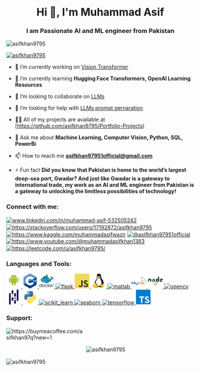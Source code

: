 <h1 align="center">Hi 👋, I'm Muhammad Asif</h1>
<h3 align="center">I am Passionate AI and ML engineer from Pakistan</h3>

<p align="left"> <img src="https://komarev.com/ghpvc/?username=asifkhan9795&label=Profile%20views&color=0e75b6&style=flat" alt="asifkhan9795" /> </p>

<p align="left"> <a href="https://github.com/ryo-ma/github-profile-trophy"><img src="https://github-profile-trophy.vercel.app/?username=asifkhan9795" alt="asifkhan9795" /></a> </p>

- 🔭 I’m currently working on [Vision Transformer](https://github.com/asifkhan9795)

- 🌱 I’m currently learning **Hugging Face Transformers, OpenAI Learning Resources**

- 👯 I’m looking to collaborate on [LLMs](https://github.com/asifkhan9795/LLMs)

- 🤝 I’m looking for help with [LLMs prompt gernaration](https://github.com/asifkhan9795/LLMs)

- 👨‍💻 All of my projects are available at [https://github.com/asifkhan9795/Portfolio-Projects)

- 💬 Ask me about **Machine Learning, Computer Vision, Python, SQL, PowerBi**

- 📫 How to reach me **asifkhan97951official@gmail.com**

- ⚡ Fun fact **Did you know that Pakistan is home to the world’s largest deep-sea port, Gwadar? And just like Gwadar is a gateway to international trade, my work as an AI and ML engineer from Pakistan is a gateway to unlocking the limitless possibilities of technology!**

<h3 align="left">Connect with me:</h3>
<p align="left">
<a href="https://linkedin.com/in/www.linkedin.com/in/muhammad-asif-532505242" target="blank"><img align="center" src="https://raw.githubusercontent.com/rahuldkjain/github-profile-readme-generator/master/src/images/icons/Social/linked-in-alt.svg" alt="www.linkedin.com/in/muhammad-asif-532505242" height="30" width="40" /></a>
<a href="https://stackoverflow.com/users/https://stackoverflow.com/users/17192872/asifkhan9795" target="blank"><img align="center" src="https://raw.githubusercontent.com/rahuldkjain/github-profile-readme-generator/master/src/images/icons/Social/stack-overflow.svg" alt="https://stackoverflow.com/users/17192872/asifkhan9795" height="30" width="40" /></a>
<a href="https://kaggle.com/https://www.kaggle.com/muhammadasifwazir" target="blank"><img align="center" src="https://raw.githubusercontent.com/rahuldkjain/github-profile-readme-generator/master/src/images/icons/Social/kaggle.svg" alt="https://www.kaggle.com/muhammadasifwazir" height="30" width="40" /></a>
<a href="https://medium.com/@asifkhan97951official" target="blank"><img align="center" src="https://raw.githubusercontent.com/rahuldkjain/github-profile-readme-generator/master/src/images/icons/Social/medium.svg" alt="@asifkhan97951official" height="30" width="40" /></a>
<a href="https://www.youtube.com/c/https://www.youtube.com/@muhammadasifkhan1383" target="blank"><img align="center" src="https://raw.githubusercontent.com/rahuldkjain/github-profile-readme-generator/master/src/images/icons/Social/youtube.svg" alt="https://www.youtube.com/@muhammadasifkhan1383" height="30" width="40" /></a>
<a href="https://www.leetcode.com/https://leetcode.com/u/asifkhan9795/" target="blank"><img align="center" src="https://raw.githubusercontent.com/rahuldkjain/github-profile-readme-generator/master/src/images/icons/Social/leet-code.svg" alt="https://leetcode.com/u/asifkhan9795/" height="30" width="40" /></a>
</p>

<h3 align="left">Languages and Tools:</h3>
<p align="left"> <a href="https://developer.android.com" target="_blank" rel="noreferrer"> <img src="https://raw.githubusercontent.com/devicons/devicon/master/icons/android/android-original-wordmark.svg" alt="android" width="40" height="40"/> </a> <a href="https://www.w3schools.com/cpp/" target="_blank" rel="noreferrer"> <img src="https://raw.githubusercontent.com/devicons/devicon/master/icons/cplusplus/cplusplus-original.svg" alt="cplusplus" width="40" height="40"/> </a> <a href="https://www.docker.com/" target="_blank" rel="noreferrer"> <img src="https://raw.githubusercontent.com/devicons/devicon/master/icons/docker/docker-original-wordmark.svg" alt="docker" width="40" height="40"/> </a> <a href="https://flask.palletsprojects.com/" target="_blank" rel="noreferrer"> <img src="https://www.vectorlogo.zone/logos/pocoo_flask/pocoo_flask-icon.svg" alt="flask" width="40" height="40"/> </a> <a href="https://developer.mozilla.org/en-US/docs/Web/JavaScript" target="_blank" rel="noreferrer"> <img src="https://raw.githubusercontent.com/devicons/devicon/master/icons/javascript/javascript-original.svg" alt="javascript" width="40" height="40"/> </a> <a href="https://www.linux.org/" target="_blank" rel="noreferrer"> <img src="https://raw.githubusercontent.com/devicons/devicon/master/icons/linux/linux-original.svg" alt="linux" width="40" height="40"/> </a> <a href="https://www.mathworks.com/" target="_blank" rel="noreferrer"> <img src="https://upload.wikimedia.org/wikipedia/commons/2/21/Matlab_Logo.png" alt="matlab" width="40" height="40"/> </a> <a href="https://www.mysql.com/" target="_blank" rel="noreferrer"> <img src="https://raw.githubusercontent.com/devicons/devicon/master/icons/mysql/mysql-original-wordmark.svg" alt="mysql" width="40" height="40"/> </a> <a href="https://nodejs.org" target="_blank" rel="noreferrer"> <img src="https://raw.githubusercontent.com/devicons/devicon/master/icons/nodejs/nodejs-original-wordmark.svg" alt="nodejs" width="40" height="40"/> </a> <a href="https://opencv.org/" target="_blank" rel="noreferrer"> <img src="https://www.vectorlogo.zone/logos/opencv/opencv-icon.svg" alt="opencv" width="40" height="40"/> </a> <a href="https://pandas.pydata.org/" target="_blank" rel="noreferrer"> <img src="https://raw.githubusercontent.com/devicons/devicon/2ae2a900d2f041da66e950e4d48052658d850630/icons/pandas/pandas-original.svg" alt="pandas" width="40" height="40"/> </a> <a href="https://www.python.org" target="_blank" rel="noreferrer"> <img src="https://raw.githubusercontent.com/devicons/devicon/master/icons/python/python-original.svg" alt="python" width="40" height="40"/> </a> <a href="https://reactjs.org/" target="_blank" rel="noreferrer"> <a href="https://scikit-learn.org/" target="_blank" rel="noreferrer"> <img src="https://upload.wikimedia.org/wikipedia/commons/0/05/Scikit_learn_logo_small.svg" alt="scikit_learn" width="40" height="40"/> </a> <a href="https://seaborn.pydata.org/" target="_blank" rel="noreferrer"> <img src="https://seaborn.pydata.org/_images/logo-mark-lightbg.svg" alt="seaborn" width="40" height="40"/> </a> <a href="https://www.tensorflow.org" target="_blank" rel="noreferrer"> <img src="https://www.vectorlogo.zone/logos/tensorflow/tensorflow-icon.svg" alt="tensorflow" width="40" height="40"/> </a> <a href="https://www.typescriptlang.org/" target="_blank" rel="noreferrer"> <img src="https://raw.githubusercontent.com/devicons/devicon/master/icons/typescript/typescript-original.svg" alt="typescript" width="40" height="40"/> </a> </p>


<h3 align="left">Support:</h3>
<p><a href="https://www.buymeacoffee.com/https://buymeacoffee.com/asifkhan97q?new=1"> <img align="left" src="https://cdn.buymeacoffee.com/buttons/v2/default-yellow.png" height="50" width="210" alt="https://buymeacoffee.com/asifkhan97q?new=1" /></a></p><br><br>


<p>&nbsp;<img align="center" src="https://github-readme-stats.vercel.app/api?username=asifkhan9795&show_icons=true&locale=en" alt="asifkhan9795" /></p>

<p><img align="center" src="https://github-readme-streak-stats.herokuapp.com/?user=asifkhan9795&" alt="asifkhan9795" /></p>

